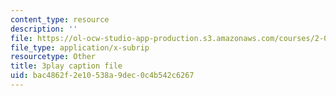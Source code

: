 ```yaml
---
content_type: resource
description: ''
file: https://ol-ocw-studio-app-production.s3.amazonaws.com/courses/2-003sc-engineering-dynamics-fall-2011/bac4862f2e10538a9dec0c4b542c6267_GUvoVvXwoOQ.vtt
file_type: application/x-subrip
resourcetype: Other
title: 3play caption file
uid: bac4862f-2e10-538a-9dec-0c4b542c6267
---
```

